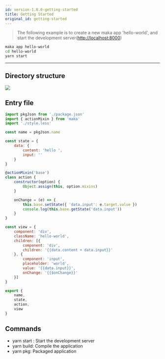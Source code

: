 ```yaml
---
id: version-1.0.0-getting-started
title: Getting Started
original_id: getting-started
---
```


> The following example is to create a new maka app 'hello-world', and start the development server(<a href='http://localhost:8000' target='maka dev'>http://localhost:8000</a>)

``` bash
maka app hello-world
cd hello-world
yarn start
```
---
## Directory structure

<div><img src="../../../img/dirStructure.png"  /></div>

## Entry file

```javascript
import pkgJson from './package.json'
import { actionMixin } from 'maka'
import './style.less'

const name = pkgJson.name

const state = {
    data: {
        content: 'hello ',
        input: ''
    }
}

@actionMixin('base')
class action {
    constructor(option) {
        Object.assign(this, option.mixins)
    }

    onChange = (e) => {
        this.base.setState({ 'data.input': e.target.value })
        console.log(this.base.getState('data.input'))
    }
}

const view = {
    component: 'div',
    className: 'hello-world',
    children: [{
        component: 'div',
        children: '{{data.content + data.input}}'
    }, {
        component: 'input',
        placeholder: 'world',
        value: '{{data.input}}',
        onChange: '{{$onChange}}'
    }]
}

export {
    name,
    state,
    action,
    view
}
```

## Commands

- yarn start : Start the development server
- yarn build: Compile the application
- yarn pkg: Packaged application
